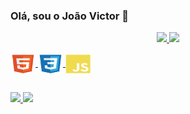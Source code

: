 ### Olá, sou o João Victor 👋

<div align="center">
  <a href="https://github.com/Dev-JoaoVictor">
  <img height="150em" whidt="50em" src="https://github-readme-stats.vercel.app/api?username=dev-joaovictor&show_icons=true&theme=github_dark&include_all_commits=true&count_private=true"/>
  <img height="150em" whidt="50em" src="https://github-readme-stats.vercel.app/api/top-langs/?username=dev-joaovictor&layout=compact&langs_count=7&theme=github_dark"/>
    
</div>
 <div style="display: inline_block"><br>
  <img align="center" alt="joao-HTML" height="30" width="40" src="https://raw.githubusercontent.com/devicons/devicon/master/icons/html5/html5-original.svg">
  <img align="center" alt="joao-CSS" height="30" width="40" src="https://raw.githubusercontent.com/devicons/devicon/master/icons/css3/css3-original.svg">
  <img align="center" alt="joao-Js" height="30" width="40" src="https://raw.githubusercontent.com/devicons/devicon/master/icons/javascript/javascript-plain.svg">
</div>
  
  ##
  
  <div>
  <a href = "mailto:joaovictor.ramos34@gmail.com"><img src="https://img.shields.io/badge/-Gmail-%23333?style=for-the-badge&logo=gmail&logoColor=white" target="_blank">     </a>
  <a href="https://www.linkedin.com/in/jo%C3%A3o-victor-dantas-oliveira-ramos-72b521232" target="_blank"><img src="https://img.shields.io/badge/-LinkedIn-%230077B5?style=for-the-badge&logo=linkedin&logoColor=white" target="_blank"></a> 
  </div>
